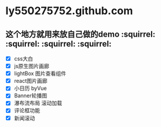 ﻿# ly550275752.github.com
这个地方就用来放自己做的demo
:squirrel: :squirrel: :squirrel: :squirrel:
---
- [x] css大白
- [x] js原生图片画廊
- [x] lightBox 图片查看组件
- [x] react图片画廊
- [x] 小日历 byVue
- [x] Banner轮播图
- [x] 瀑布流布局 滚动加载
- [x] 评论框功能
- [x] 新闻滚动